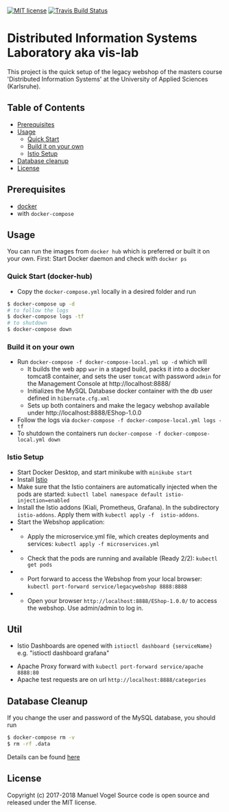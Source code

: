 [![MIT license](http://img.shields.io/badge/license-MIT-brightgreen.svg)](http://opensource.org/licenses/MIT)
[![Travis Build Status](https://travis-ci.org/mavogel/hska-vis-legacy.svg?branch=master)](https://travis-ci.org/mavogel/hska-vis-legacy)

# Distributed Information Systems Laboratory aka vis-lab
This project is the quick setup of the legacy webshop of 
the masters course 'Distributed Information Systems' at the University of Applied Sciences (Karlsruhe).

## Table of Contents
- [Prerequisites](#prerequisites)
- [Usage](#usage)
    - [Quick Start](#quick-start)
    - [Build it on your own](#build-it-on-your-own)
    - [Istio Setup](#istio)
- [Database cleanup](#database-cleanup)
- [License](#license)

## <a name="prerequisites"></a>Prerequisites
- [docker](https://docker.com)
- with `docker-compose`

## <a name="usage"></a>Usage
You can run the images from `docker hub` which is preferred or built it on your own.
First: Start Docker daemon and check with `docker ps`

### <a name="quick-start"></a>Quick Start (docker-hub)
- Copy the `docker-compose.yml` locally in a desired folder and run
```bash
$ docker-compose up -d
# to follow the logs
$ docker-compose logs -tf
# to shutdown
$ docker-compose down
```

### <a name="built-it-on-your-own"></a>Build it on your own
- Run `docker-compose -f docker-compose-local.yml up -d` which will
    - It builds the web app `war` in a staged build, packs it into a docker tomcat8 container,
    and sets the user `tomcat` with password `admin` for the Management Console at http://localhost:8888/
    - Initializes the MySQL Database docker container with the db user defined in `hibernate.cfg.xml`
    - Sets up both containers and make the legacy webshop available under http://localhost:8888/EShop-1.0.0
- Follow the logs via `docker-compose -f docker-compose-local.yml logs -tf`
- To shutdown the containers run `docker-compose -f docker-compose-local.yml down`

### <a name="istio"></a>Istio Setup

* Start Docker Desktop, and start minikube with `minikube start`
* Install [Istio](https://istio.io/latest/docs/setup/getting-started/)
* Make sure that the Istio containers are automatically injected when the pods are started: `kubectl label namespace default istio-injection=enabled`
* Install the Istio addons (Kiali, Prometheus, Grafana). In the subdirectory `istio-addons`. Apply them with `kubectl apply -f  istio-addons`.
* Start the Webshop application:
* - Apply the microservice.yml file, which creates deployments and services: `kubectl apply -f microservices.yml`
* - Check that the pods are running and available (Ready 2/2): `kubectl get pods` 
* - Port forward to access the Webshop from your local browser: `kubectl port-forward service/legacywebshop 8888:8888`
* - Open your browser `http://localhost:8888/EShop-1.0.0/` to access the webshop. Use admin/admin to log in.

## Util
* Istio Dashboards are opened with `istioctl dashboard {serviceName}` e.g. "istioctl dashboard grafana"
+ Apache Proxy forward with `kubectl port-forward service/apache 8888:80`
+ Apache test requests are on url `http://localhost:8888/categories`
## <a name="database-cleanup"></a>Database Cleanup
If you change the user and password of the MySQL database, you should run
```bash
$ docker-compose rm -v
$ rm -rf .data
```
Details can be found [here](https://github.com/docker-library/mysql/issues/51)

## <a name="license"></a>License
Copyright (c) 2017-2018 Manuel Vogel
Source code is open source and released under the MIT license.
